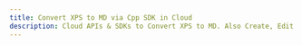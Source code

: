 ---title: Convert XPS to MD via Cpp SDK in Clouddescription: Cloud APIs & SDKs to Convert XPS to MD. Also Create, Edit & Render Microsoft Word & OpenOffice documents in the Cloud.---